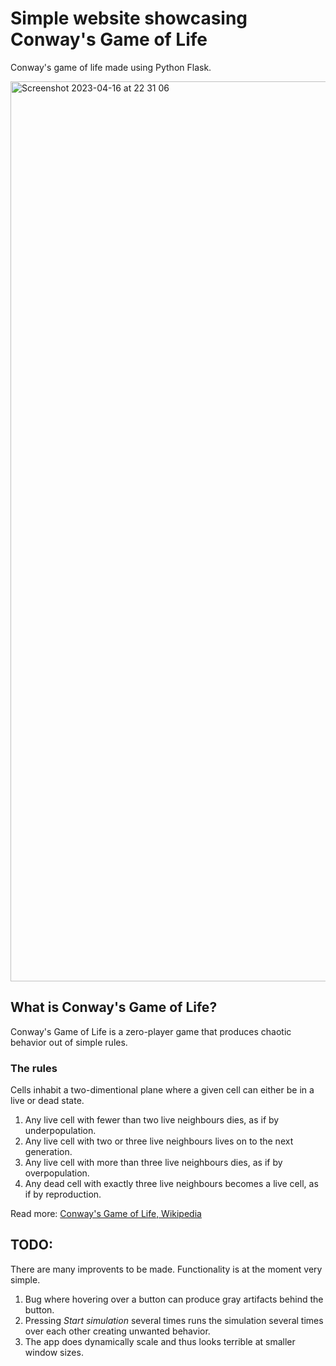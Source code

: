 # Simple website showcasing Conway's Game of Life
Conway's game of life made using Python Flask.

<img width="1440" alt="Screenshot 2023-04-16 at 22 31 06" src="https://user-images.githubusercontent.com/82368148/232340421-c4343332-bd09-4e1b-aeb1-d183c978ad16.png">


## What is Conway's Game of Life?
Conway's Game of Life is a zero-player game that produces chaotic behavior out of simple rules.

### The rules
Cells inhabit a two-dimentional plane where a given cell can either be in a live or dead state.

1. Any live cell with fewer than two live neighbours dies, as if by underpopulation.
2. Any live cell with two or three live neighbours lives on to the next generation.
3. Any live cell with more than three live neighbours dies, as if by overpopulation.
4. Any dead cell with exactly three live neighbours becomes a live cell, as if by reproduction.

Read more: [Conway's Game of Life, Wikipedia](https://en.wikipedia.org/wiki/Conway%27s_Game_of_Life)

## TODO:
There are many improvents to be made. Functionality is at the moment very simple.
1. Bug where hovering over a button can produce gray artifacts behind the button.
2. Pressing *Start simulation* several times runs the simulation several times over each other creating unwanted behavior.
3. The app does dynamically scale and thus looks terrible at smaller window sizes.
